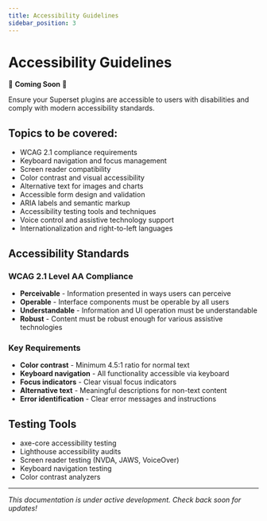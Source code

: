 ```yaml
---
title: Accessibility Guidelines
sidebar_position: 3
---
```


<!--
Licensed to the Apache Software Foundation (ASF) under one
or more contributor license agreements.  See the NOTICE file
distributed with this work for additional information
regarding copyright ownership.  The ASF licenses this file
to you under the Apache License, Version 2.0 (the
"License"); you may not use this file except in compliance
with the License.  You may obtain a copy of the License at

  http://www.apache.org/licenses/LICENSE-2.0

Unless required by applicable law or agreed to in writing,
software distributed under the License is distributed on an
"AS IS" BASIS, WITHOUT WARRANTIES OR CONDITIONS OF ANY
KIND, either express or implied.  See the License for the
specific language governing permissions and limitations
under the License.
-->

# Accessibility Guidelines

🚧 **Coming Soon** 🚧

Ensure your Superset plugins are accessible to users with disabilities and comply with modern accessibility standards.

## Topics to be covered:

- WCAG 2.1 compliance requirements
- Keyboard navigation and focus management
- Screen reader compatibility
- Color contrast and visual accessibility
- Alternative text for images and charts
- Accessible form design and validation
- ARIA labels and semantic markup
- Accessibility testing tools and techniques
- Voice control and assistive technology support
- Internationalization and right-to-left languages

## Accessibility Standards

### WCAG 2.1 Level AA Compliance
- **Perceivable** - Information presented in ways users can perceive
- **Operable** - Interface components must be operable by all users
- **Understandable** - Information and UI operation must be understandable
- **Robust** - Content must be robust enough for various assistive technologies

### Key Requirements

- **Color contrast** - Minimum 4.5:1 ratio for normal text
- **Keyboard navigation** - All functionality accessible via keyboard
- **Focus indicators** - Clear visual focus indicators
- **Alternative text** - Meaningful descriptions for non-text content
- **Error identification** - Clear error messages and instructions

## Testing Tools

- axe-core accessibility testing
- Lighthouse accessibility audits
- Screen reader testing (NVDA, JAWS, VoiceOver)
- Keyboard navigation testing
- Color contrast analyzers

---

*This documentation is under active development. Check back soon for updates!*
